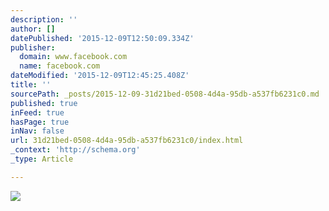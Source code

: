 ```yaml
---
description: ''
author: []
datePublished: '2015-12-09T12:50:09.334Z'
publisher:
  domain: www.facebook.com
  name: facebook.com
dateModified: '2015-12-09T12:45:25.408Z'
title: ''
sourcePath: _posts/2015-12-09-31d21bed-0508-4d4a-95db-a537fb6231c0.md
published: true
inFeed: true
hasPage: true
inNav: false
url: 31d21bed-0508-4d4a-95db-a537fb6231c0/index.html
_context: 'http://schema.org'
_type: Article

---
```

![](https://scontent-arn2-1.xx.fbcdn.net/hphotos-xfp1/v/t1.0-9/12299169_849489781836762_4143601081575814749_n.jpg?oh=00f9fa408ee46ffa033cab3f145ffd9d&oe=56EAEE01)